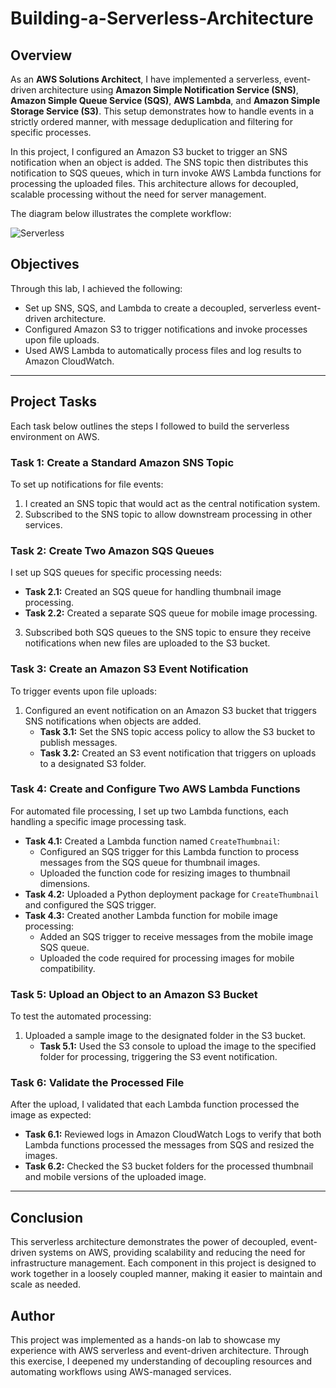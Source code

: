 # Building-a-Serverless-Architecture

## Overview
As an **AWS Solutions Architect**, I have implemented a serverless, event-driven architecture using **Amazon Simple Notification Service (SNS)**, **Amazon Simple Queue Service (SQS)**, **AWS Lambda**, and **Amazon Simple Storage Service (S3)**. This setup demonstrates how to handle events in a strictly ordered manner, with message deduplication and filtering for specific processes. 

In this project, I configured an Amazon S3 bucket to trigger an SNS notification when an object is added. The SNS topic then distributes this notification to SQS queues, which in turn invoke AWS Lambda functions for processing the uploaded files. This architecture allows for decoupled, scalable processing without the need for server management.

The diagram below illustrates the complete workflow:

![Serverless](https://github.com/user-attachments/assets/ee4e0ccb-69ad-4e4e-a7f8-5fc95489f782)

## Objectives
Through this lab, I achieved the following:
- Set up SNS, SQS, and Lambda to create a decoupled, serverless event-driven architecture.
- Configured Amazon S3 to trigger notifications and invoke processes upon file uploads.
- Used AWS Lambda to automatically process files and log results to Amazon CloudWatch.

---

## Project Tasks
Each task below outlines the steps I followed to build the serverless environment on AWS.

### Task 1: Create a Standard Amazon SNS Topic
To set up notifications for file events:
1. I created an SNS topic that would act as the central notification system.
2. Subscribed to the SNS topic to allow downstream processing in other services.

### Task 2: Create Two Amazon SQS Queues
I set up SQS queues for specific processing needs:
- **Task 2.1:** Created an SQS queue for handling thumbnail image processing.
- **Task 2.2:** Created a separate SQS queue for mobile image processing.
3. Subscribed both SQS queues to the SNS topic to ensure they receive notifications when new files are uploaded to the S3 bucket.

### Task 3: Create an Amazon S3 Event Notification
To trigger events upon file uploads:
1. Configured an event notification on an Amazon S3 bucket that triggers SNS notifications when objects are added.
   - **Task 3.1:** Set the SNS topic access policy to allow the S3 bucket to publish messages.
   - **Task 3.2:** Created an S3 event notification that triggers on uploads to a designated S3 folder.

### Task 4: Create and Configure Two AWS Lambda Functions
For automated file processing, I set up two Lambda functions, each handling a specific image processing task.
- **Task 4.1:** Created a Lambda function named `CreateThumbnail`:
  - Configured an SQS trigger for this Lambda function to process messages from the SQS queue for thumbnail images.
  - Uploaded the function code for resizing images to thumbnail dimensions.
- **Task 4.2:** Uploaded a Python deployment package for `CreateThumbnail` and configured the SQS trigger.
- **Task 4.3:** Created another Lambda function for mobile image processing:
  - Added an SQS trigger to receive messages from the mobile image SQS queue.
  - Uploaded the code required for processing images for mobile compatibility.

### Task 5: Upload an Object to an Amazon S3 Bucket
To test the automated processing:
1. Uploaded a sample image to the designated folder in the S3 bucket.
   - **Task 5.1:** Used the S3 console to upload the image to the specified folder for processing, triggering the S3 event notification.

### Task 6: Validate the Processed File
After the upload, I validated that each Lambda function processed the image as expected:
- **Task 6.1:** Reviewed logs in Amazon CloudWatch Logs to verify that both Lambda functions processed the messages from SQS and resized the images.
- **Task 6.2:** Checked the S3 bucket folders for the processed thumbnail and mobile versions of the uploaded image.

---

## Conclusion
This serverless architecture demonstrates the power of decoupled, event-driven systems on AWS, providing scalability and reducing the need for infrastructure management. Each component in this project is designed to work together in a loosely coupled manner, making it easier to maintain and scale as needed.


## Author
This project was implemented as a hands-on lab to showcase my experience with AWS serverless and event-driven architecture. Through this exercise, I deepened my understanding of decoupling resources and automating workflows using AWS-managed services.
